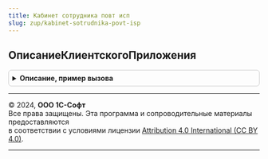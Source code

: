 ```yaml
---
title: Кабинет сотрудника повт исп
slug: zup/kabinet-sotrudnika-povt-isp
---
```



## ОписаниеКлиентскогоПриложения
<details style="margin: 1em 0; padding: 0.5em; border: 1px solid #ccc; border-radius: 6px;">

<summary style="font-weight: bold; cursor: pointer;">Описание, пример вызова</summary>

```bsl

Функция ОписаниеКлиентскогоПриложения() Экспорт
```

Пример вызова
```bsl
Результат = КабинетСотрудникаПовтИсп.ОписаниеКлиентскогоПриложения() 
```
</details>

---

© 2024, **ООО 1С-Софт**  
Все права защищены. Эта программа и сопроводительные материалы предоставляются  
в соответствии с условиями лицензии [Attribution 4.0 International (CC BY 4.0)](https://creativecommons.org/licenses/by/4.0/legalcode).

---
